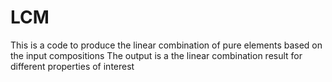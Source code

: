# LCM
This is a code to produce the linear combination of pure elements based on the input compositions
The output is a the linear combination result for different properties of interest
